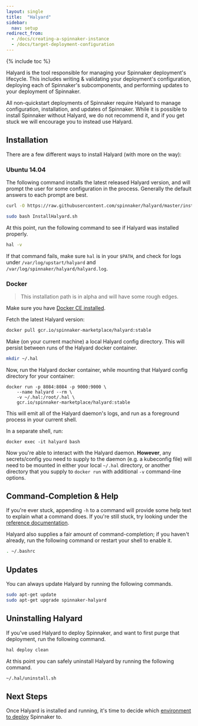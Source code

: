 ```yaml
---
layout: single
title:  "Halyard"
sidebar:
  nav: setup
redirect_from:
  - /docs/creating-a-spinnaker-instance
  - /docs/target-deployment-configuration
---
```


{% include toc %}

Halyard is the tool responsible for managing your Spinnaker deployment's
lifecycle. This includes writing & validating your deployment's configuration,
deploying each of Spinnaker's subcomponents, and performing updates to your
deployment of Spinnaker.

All non-quickstart deployments of Spinnaker require Halyard to manage
configuration, installation, and updates of Spinnaker. While it is possible to
install Spinnaker without Halyard, we do not recommend it, and if you get stuck
we will encourage you to instead use Halyard.

## Installation

There are a few different ways to install Halyard (with more on the way):

### Ubuntu 14.04

The following command installs the latest released Halyard version, and will
prompt the user for some configuration in the process. Generally the default
answers to each prompt are best.

```bash
curl -O https://raw.githubusercontent.com/spinnaker/halyard/master/install/stable/InstallHalyard.sh

sudo bash InstallHalyard.sh
```

At this point, run the following command to see if Halyard was installed
properly.

```bash
hal -v
```

If that command fails, make sure `hal` is in your `$PATH`, and check for logs
under `/var/log/upstart/halyard` and `/var/log/spinnaker/halyard/halyard.log`.

### Docker

> This installation path is in alpha and will have some rough edges.

Make sure you have [Docker CE
installed](https://docs.docker.com/engine/installation/). 

Fetch the latest Halyard version:

```bash
docker pull gcr.io/spinnaker-marketplace/halyard:stable
```

Make (on your current machine) a local Halyard config directory. This will
persist between runs of the Halyard docker container.

```bash
mkdir ~/.hal
```

Now, run the Halyard docker container, while mounting that Halyard config
directory for your container:

```
docker run -p 8084:8084 -p 9000:9000 \
    --name halyard --rm \
    -v ~/.hal:/root/.hal \
    gcr.io/spinnaker-marketplace/halyard:stable
```

This will emit all of the Halyard daemon's logs, and run as a foreground
process in your current shell.

In a separate shell, run:

```
docker exec -it halyard bash
```

Now you're able to interact with the Halyard daemon. __However__, any
secrets/config you need to supply to the daemon (e.g. a kubeconfig file) will
need to be mounted in either your local `~/.hal` directory, or another
directory that you supply to `docker run` with additional `-v` command-line 
options.

## Command-Completion & Help

If you're ever stuck, appending `-h` to a command will provide some help text
to explain what a command does. If you're still stuck, try looking under the
[reference documentation](/reference/halyard).

Halyard also supplies a fair amount of command-completion; if you haven't
already, run the following command or restart your shell to enable it.

```bash
. ~/.bashrc
```

## Updates

You can always update Halyard by running the following commands.

```bash
sudo apt-get update
sudo apt-get upgrade spinnaker-halyard
```

## Uninstalling Halyard

If you've used Halyard to deploy Spinnaker, and want to first purge that
deployment, run the following command.

```bash
hal deploy clean
```

At this point you can safely uninstall Halyard by running the following
command.

```bash
~/.hal/uninstall.sh
```

## Next Steps

Once Halyard is installed and running, it's time to decide which [environment to
deploy](/setup/install/environment/) Spinnaker to.
